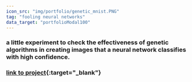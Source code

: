```yaml
---
icon_src: "img/portfolio/genetic_mnist.PNG"
tag: "fooling neural networks"
data_target: "portfolioModal100"
---
```


### a little experiment to check the effectiveness of genetic algorithms in creating images that a neural network classifies with high confidence.
### [link to project](https://github.com/six-ten/fooling-neural-nets){:target="_blank"}